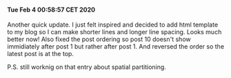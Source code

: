 #### Tue Feb  4 00:58:57 CET 2020
Another quick update. I just felt inspired and decided to add html template to my blog so I can make shorter lines and longer line spacing. Looks much better now! Also fixed the post ordering so post 10 doesn't show immidiately after post 1 but rather after post 1. And reversed the order so the latest post is at the top.

P.S. still worknig on that entry about spatial partitioning.
